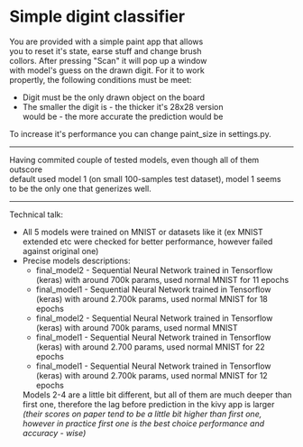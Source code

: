 # Simple digint classifier

You are provided with a simple paint app that allows<br> 
you to reset it's state, earse stuff and change brush<br>
collors. After pressing "Scan" it will pop up a window<br>
with model's guess on the drawn digit. For it to work<br>
propertly, the following conditions must be meet:<br>
<ul>
    <li>Digit must be the only drawn object on the board</li>
    <li>The smaller the digit is - the thicker it's 28x28 version<br>
        would be - the more accurate the prediction would be<br></li>
</ul>        
To increase it's performance you can change paint_size in settings.py.<br>
<hr>
Having commited couple of tested models, even though all of them outscore<br>
default used model 1 (on small 100-samples test dataset), model 1 seems<br>
to be the only one that generizes well.<br>

<hr>
Technical talk:
<ul>
    <li>All 5 models were trained on MNIST or datasets like it (ex MNIST extended etc were checked for better performance, however failed against original one)</li>
    <li>Precise models descriptions:
        <ul>
            <li>final_model2 - Sequential Neural Network trained in Tensorflow (keras) with around 700k params, used normal MNIST for 11 epochs</li>
            <li>final_model1 - Sequential Neural Network trained in Tensorflow (keras) with around 2.700k params, used normal MNIST for 18 epochs</li>
            <li>final_model2 - Sequential Neural Network trained in Tensorflow (keras) with around 700k params, used normal MNIST</li>
            <li>final_model1 - Sequential Neural Network trained in Tensorflow (keras) with around 2.700 params, used normal MNIST for 22 epochs</li>
            <li>final_model1 - Sequential Neural Network trained in Tensorflow (keras) with around 2.700k params, used normal MNIST for 12 epochs</li>
        </ul>
        Models 2-4 are a little bit different, but all of them are much deeper than first one, therefore the lag before prediction in the kivy app is larger <br><i>(their scores on paper tend to be a little bit higher than first one, however in practice first one is the best choice performance and accuracy - wise)</i>
    </li>
 </ul>

